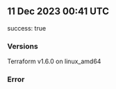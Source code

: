 ## 11 Dec 2023 00:41 UTC

success: true

### Versions

Terraform v1.6.0 on linux_amd64

### Error




